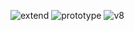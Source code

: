 ![extend](https://www.z4a.net/images/2023/03/19/extend.png)
![prototype](https://www.z4a.net/images/2023/03/19/prototype-prototypeChain.png)
![v8](https://www.z4a.net/images/2023/03/19/V8.png)